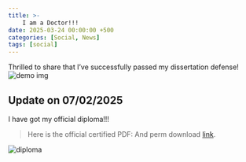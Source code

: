 ```yaml
---
title: >-
    I am a Doctor!!!
date: 2025-03-24 00:00:00 +500
categories: [Social, News]
tags: [social]
---
```


Thrilled to share that I’ve successfully passed my dissertation defense!
![demo img](https://miro.medium.com/v2/resize:fit:1340/format:webp/1*2oePttcr5yRuccBHZC4gUg.jpeg)

## Update on 07/02/2025
I have got my official diploma!!! 
>Here is the official certified PDF: [<i class="fas fa-award"></i>](https://puar-playground.github.io/download/CeD.25HM-0PED-JAN9.pdf) 
>And perm download [link](https://secure.cecredentialtrust.com/account/mysettings/).

![diploma](https://puar-playground.github.io/download/CeD.25HM-0PED-JAN9.png)